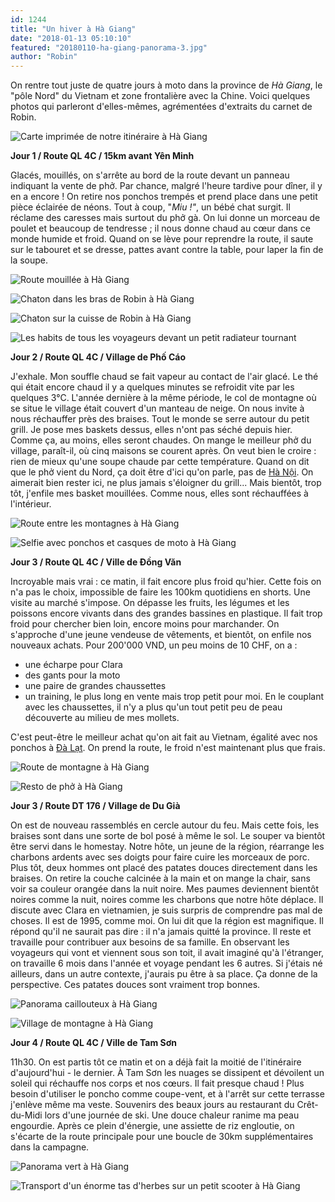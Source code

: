 ```yaml
---
id: 1244
title: "Un hiver à Hà Giang"
date: "2018-01-13 05:10:10"
featured: "20180110-ha-giang-panorama-3.jpg"
author: "Robin"
---
```


On rentre tout juste de quatre jours à moto dans la province de _Hà Giang_, le
"pôle Nord" du Vietnam et zone frontalière avec la Chine. Voici quelques photos
qui parleront d'elles-mêmes, agrémentées d'extraits du carnet de Robin.

![Carte imprimée de notre itinéraire à Hà Giang](20180112-carte-ha-giang.jpg)

**Jour 1 / Route QL 4C / 15km avant Yên Minh**

Glacés, mouillés, on s'arrête au bord de la route devant un panneau indiquant la
vente de phở. Par chance, malgré l'heure tardive pour dîner, il y en a encore !
On retire nos ponchos trempés et prend place dans une petit pièce éclairée de
néons. Tout à coup, "_Miu !"_, un bébé chat surgit. Il réclame des caresses mais
surtout du phở gà. On lui donne un morceau de poulet et beaucoup de tendresse ;
il nous donne chaud au cœur dans ce monde humide et froid. Quand on se lève pour
reprendre la route, il saute sur le tabouret et se dresse, pattes avant contre
la table, pour laper la fin de la soupe.

![Route mouillée à Hà Giang](20180108-ha-giang-route-mouillee.jpg)

![Chaton dans les bras de Robin à Hà Giang](20180108-ha-giang-chat-1.jpg)

![Chaton sur la cuisse de Robin à Hà Giang](20180108-ha-giang-chat-2.jpg)

![Les habits de tous les voyageurs devant un petit radiateur tournant](20180108-ha-giang-radiateur.jpg "Malgré la nuit devant le radiateur, mes chaussures resteront mouillées pendant encore deux jours")

**Jour 2 / Route QL 4C / Village de Phố Cáo**

J'exhale. Mon souffle chaud se fait vapeur au contact de l'air glacé. Le thé qui
était encore chaud il y a quelques minutes se refroidit vite par les quelques
3°C. L'année dernière à la même période, le col de montagne où se situe le
village était couvert d'un manteau de neige. On nous invite à nous réchauffer
près des braises. Tout le monde se serre autour du petit grill. Je pose mes
baskets dessus, elles n'ont pas séché depuis hier. Comme ça, au moins, elles
seront chaudes. On mange le meilleur phở du village, paraît-il, où cinq maisons
se courent après. On veut bien le croire : rien de mieux qu'une soupe chaude par
cette température. Quand on dit que le phở vient du Nord, ça doit être d'ici
qu'on parle, pas de [Hà Nội](/ha-noi-4-secrets-a-decouvrir/). On aimerait bien
rester ici, ne plus jamais s'éloigner du grill... Mais bientôt, trop tôt,
j'enfile mes basket mouillées. Comme nous, elles sont réchauffées à l'intérieur.

![Route entre les montagnes à Hà Giang](20180110-ha-giang-route-2.jpg)

![Selfie avec ponchos et casques de moto à Hà Giang](20180110-ha-giang-selfie.jpg)

**Jour 3 / Route QL 4C / Ville de Đồng Văn**

Incroyable mais vrai : ce matin, il fait encore plus froid qu'hier. Cette fois
on n'a pas le choix, impossible de faire les 100km quotidiens en shorts. Une
visite au marché s'impose. On dépasse les fruits, les légumes et les poissons
encore vivants dans des grandes bassines en plastique. Il fait trop froid pour
chercher bien loin, encore moins pour marchander. On s'approche d'une jeune
vendeuse de vêtements, et bientôt, on enfile nos nouveaux achats. Pour 200'000
VND, un peu moins de 10 CHF, on a :

- une écharpe pour Clara
- des gants pour la moto
- une paire de grandes chaussettes
- un training, le plus long en vente mais trop petit pour moi. En le couplant
  avec les chaussettes, il n'y a plus qu'un tout petit peu de peau découverte au
  milieu de mes mollets.

C'est peut-être le meilleur achat qu'on ait fait au Vietnam, égalité avec nos
ponchos à [Đà Lạt](/posey-oklm-a-da-lat/). On prend la route, le froid n'est
maintenant plus que frais.

![Route de montagne à Hà Giang](20180110-ha-giang-route-1.jpg)

![Resto de phở à Hà Giang](20180110-ha-giang-pho.jpg)

**Jour 3 / Route DT 176 / Village de Du Già**

On est de nouveau rassemblés en cercle autour du feu. Mais cette fois, les
braises sont dans une sorte de bol posé à même le sol. Le souper va bientôt être
servi dans le homestay. Notre hôte, un jeune de la région, réarrange les
charbons ardents avec ses doigts pour faire cuire les morceaux de porc. Plus
tôt, deux hommes ont placé des patates douces directement dans les braises. On
retire la couche calcinée à la main et on mange la chair, sans voir sa couleur
orangée dans la nuit noire. Mes paumes deviennent bientôt noires comme la nuit,
noires comme les charbons que notre hôte déplace. Il discute avec Clara en
vietnamien, je suis surpris de comprendre pas mal de choses. Il est de 1995,
comme moi. On lui dit que la région est magnifique. Il répond qu'il ne saurait
pas dire : il n'a jamais quitté la province. Il reste et travaille pour
contribuer aux besoins de sa famille. En observant les voyageurs qui vont et
viennent sous son toit, il avait imaginé qu'à l'étranger, on travaille 6 mois
dans l'année et voyage pendant les 6 autres. Si j'étais né ailleurs, dans un
autre contexte, j'aurais pu être à sa place. Ça donne de la perspective. Ces
patates douces sont vraiment trop bonnes.

![Panorama caillouteux à Hà Giang](20180109-ha-giang-panorama-2.jpg)

![Village de montagne à Hà Giang](20180110-ha-giang-village.jpg)

**Jour 4 / Route QL 4C / Ville de Tam Sơn**

11h30. On est partis tôt ce matin et on a déjà fait la moitié de l'itinéraire
d'aujourd'hui - le dernier. À Tam Sơn les nuages se dissipent et dévoilent un
soleil qui réchauffe nos corps et nos cœurs. Il fait presque chaud ! Plus besoin
d'utiliser le poncho comme coupe-vent, et à l'arrêt sur cette terrasse j'enlève
même ma veste. Souvenirs des beaux jours au restaurant du Crêt-du-Midi lors
d'une journée de ski. Une douce chaleur ranime ma peau engourdie. Après ce plein
d'énergie, une assiette de riz engloutie, on s'écarte de la route principale
pour une boucle de 30km supplémentaires dans la campagne.

![Panorama vert à Hà Giang](20180109-ha-giang-panorama-1.jpg)

![Transport d'un énorme tas d'herbes sur un petit scooter à Hà Giang](20180111-ha-giang-botte-herbe.jpg)
